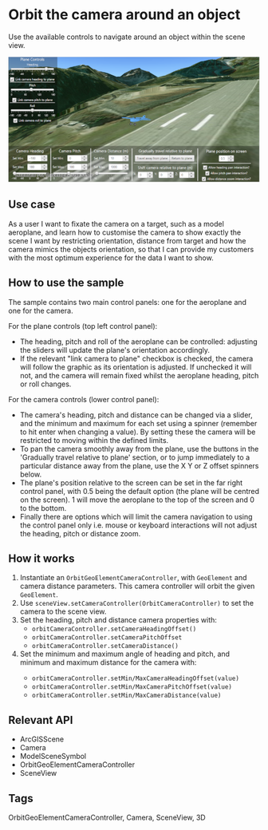 <h1>Orbit the camera around an object</h1>

<p>Use the available controls to navigate around an object within the scene view.</p>

<p><img src="OrbitTheCameraAroundAnObject.png"/></p>

<h2>Use case</h2>

As a user I want to fixate the camera on a target, such as a model aeroplane, and learn how to customise the camera to show exactly the scene I want by restricting orientation, distance from target and how the camera mimics the objects orientation, so that I can provide my customers with the most optimum experience for the data I want to show.

<h2>How to use the sample</h2>

<p> The sample contains two main control panels: one for the aeroplane and one for the camera.</p> 

<p>For the plane controls (top left control panel):</p>

<ul>
<li>The heading, pitch and roll of the aeroplane can be controlled: adjusting the sliders will update the plane's orientation accordingly.</li>
<li>If the relevant "link camera to plane" checkbox is checked, the camera will follow the graphic as its orientation is adjusted. If unchecked it will not, and the camera will remain fixed whilst the aeroplane heading, pitch or roll changes.</li>
</ul>

<p>For the camera controls (lower control panel):</p>

<ul>
<li>The camera's heading, pitch and distance can be changed via a slider, and the minimum and maximum for each set using a spinner (remember to hit enter when changing a value). By setting these the camera will be restricted to moving within the defined limits.</li>
<li>To pan the camera smoothly away from the plane, use the buttons in the 'Gradually travel relative to plane' section, or to jump immediately to a particular distance away from the plane, use the X Y or Z offset spinners below.</li>
<li>The plane's position relative to the screen can be set in the far right control panel, with 0.5 being the default option (the plane will be centred on the screen). 1 will move the aeroplane to the top of the screen and 0 to the bottom.</li>
<li>Finally there are options which will limit the camera navigation to using the control panel only i.e. mouse or keyboard interactions will not adjust the heading, pitch or distance zoom.</li>
</ul>                               

<h2>How it works</h2>

<ol>

  <li>Instantiate an <code>OrbitGeoElementCameraController</code>, with <code>GeoElement</code> and camera distance parameters. This camera controller will orbit the given <code>GeoElement</code>.</li>
  <li>Use <code>sceneView.setCameraController(OrbitCameraController)</code> to set the camera to the scene view.</li> 
  <li>Set the heading, pitch and distance camera properties with:
  <ul>
<li><code>orbitCameraController.setCameraHeadingOffset()</code></li> <li><code>orbitCameraController.setCameraPitchOffset</code></li> 
 <li><code>orbitCameraController.setCameraDistance()</code></li>
</ul>
<li>Set the minimum and maximum angle of heading and pitch, and minimum and maximum distance for the camera with:</li>
<ul>
<li><code>orbitCameraController.setMin/MaxCameraHeadingOffset(value)</code></li>
<li><code>orbitCameraController.setMin/MaxCameraPitchOffset(value)</code></li>
<li><code>orbitCameraController.setMin/MaxCameraDistance(value)</code></li>
</ul>

</ol>

<h2>Relevant API</h2>

<ul>

  <li>ArcGISScene</li>
  <li>Camera</li>
  <li>ModelSceneSymbol</li>
  <li>OrbitGeoElementCameraController</li>
  <li>SceneView</li>
</ul>

<h2>Tags</h2>

OrbitGeoElementCameraController, Camera, SceneView, 3D


